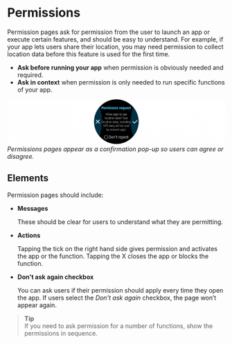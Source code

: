 # Permissions

Permission pages ask for permission from the user to launch an app or execute certain features, and should be easy to understand. For example, if your app lets users share their location, you may need permission to collect location data before this feature is used for the first time.

-   **Ask before running your app** when permission is obviously needed and required.
-   **Ask in context** when permission is only needed to run specific functions of your app.

![](media/pattern_9.8.0-850x174.png)  
*Permissions pages appear as a confirmation pop-up so users can agree or disagree.*

## Elements

Permission pages should include:

-   **Messages**

    These should be clear for users to understand what they are permitting.

-   **Actions**

    Tapping the tick on the right hand side gives permission and activates the app or the function. Tapping the X closes the app or blocks the function.

-   **Don't ask again checkbox**

    You can ask users if their permission should apply every time they open the app. If users select the *Don’t ask again* checkbox, the page won’t appear again.

> **Tip**  
> If you need to ask permission for a number of functions, show the permissions in sequence.
